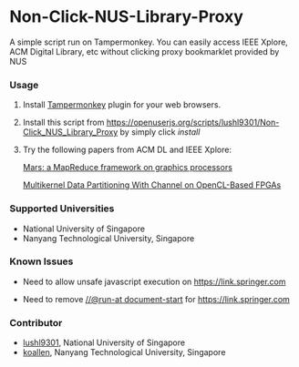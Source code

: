 # Non-Click-NUS-Library-Proxy
A simple script run on Tampermonkey. You can easily access IEEE Xplore, ACM Digital Library, etc without clicking proxy bookmarklet provided by NUS

### Usage
1. Install [Tampermonkey](https://tampermonkey.net/) plugin for your web browsers.

2. Install this script from https://openuserjs.org/scripts/lushl9301/Non-Click_NUS_Library_Proxy by simply click *install*

3. Try the following papers from ACM DL and IEEE Xplore:

    [Mars: a MapReduce framework on graphics processors](http://dl.acm.org/citation.cfm?id=1454152&CFID=727506701&CFTOKEN=12709622)

    [Multikernel Data Partitioning With Channel on OpenCL-Based FPGAs](http://ieeexplore.ieee.org.libproxy1.nus.edu.sg/document/7857086/)

### Supported Universities
* National University of Singapore
* Nanyang Technological University, Singapore

### Known Issues
* Need to allow unsafe javascript execution on https://link.springer.com

* Need to remove [//@run-at document-start](https://github.com/lushl9301/Non-Click-NUS-Library-Proxy/blob/master/Non-Click.user.js#L9) for https://link.springer.com

### Contributor
* [lushl9301](https://github.com/lushl9301), National University of Singapore
* [koallen](https://github.com/koallen), Nanyang Technological University, Singapore
